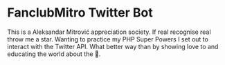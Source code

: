 # FanclubMitro Twitter Bot

This is a Aleksandar Mitrović appreciation society. If real recognise real throw me a star. Wanting to practice my PHP Super Powers I set out to interact with the Twitter API. What better way than by showing love to and educating the world about the 🐐.
